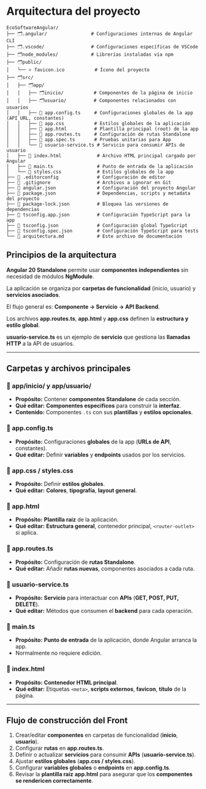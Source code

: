 # Arquitectura del proyecto
``` 
EcoSoftwareAngular/
├── 🗂️.angular/                # Configuraciones internas de Angular CLI
├── 🗂️.vscode/                 # Configuraciones específicas de VSCode
├── 🗂️node_modules/            # Librerías instaladas vía npm
├── 🗂️public/                  
│   └── ⭐ favicon.ico           # Ícono del proyecto
├── 🗂️src/
│   ├── 🗂️app/                 
│   │   ├── 🗂️inicio/           # Componentes de la página de inicio
│   │   ├── 🗂️usuario/          # Componentes relacionados con usuarios
│   │   ├── 🔵 app.config.ts     # Configuraciones globales de la app (API URL, constantes)
│   │   ├── 🔵 app.css           # Estilos globales de la aplicación
│   │   ├── 🔵 app.html          # Plantilla principal (root) de la app
│   │   ├── 🔵 app.routes.ts     # Configuración de rutas Standalone
│   │   ├── 🔵 app.spec.ts       # Pruebas unitarias para App
│   │   └── 🔵 usuario-service.ts # Servicio para consumir APIs de usuario
│   ├── 🔵 index.html             # Archivo HTML principal cargado por Angular
│   ├── 🔵 main.ts                # Punto de entrada de la aplicación
│   └── 🔵 styles.css             # Estilos globales de la app
├── 🔵 .editorconfig              # Configuración de editor
├── 🔵 .gitignore                 # Archivos a ignorar en Git
├── 🔵 angular.json               # Configuración del proyecto Angular
├── 🔵 package.json               # Dependencias, scripts y metadata del proyecto
├── 🔵 package-lock.json          # Bloquea las versiones de dependencias
├── 🔵 tsconfig.app.json          # Configuración TypeScript para la app
├── 🔵 tsconfig.json              # Configuración global TypeScript
├── 🔵 tsconfig.spec.json         # Configuración TypeScript para tests
└── 🔵 arquitectura.md            # Este archivo de documentación
 ```  
## Principios de la arquitectura

**Angular 20 Standalone** permite usar **componentes independientes** sin necesidad de módulos **NgModule**.

La aplicación se organiza por **carpetas de funcionalidad** (inicio, usuario) y **servicios asociados**.

El flujo general es: **Componente → Servicio → API Backend**.

Los archivos **app.routes.ts**, **app.html** y **app.css** definen la **estructura y estilo global**.

**usuario-service.ts** es un ejemplo de **servicio** que gestiona las **llamadas HTTP** a la API de usuarios.

---

## Carpetas y archivos principales

### 📁 app/inicio/ y app/usuario/

- **Propósito:** Contener **componentes Standalone** de cada sección.
- **Qué editar:** **Componentes específicos** para construir la **interfaz**.
- **Contenido:** Componentes `.ts` con sus **plantillas** y **estilos opcionales**.

### 📄 app.config.ts

- **Propósito:** Configuraciones **globales** de la app (**URLs de API**, constantes).
- **Qué editar:** Definir **variables** y **endpoints** usados por los servicios.

### 📄 app.css / styles.css

- **Propósito:** Definir **estilos globales**.
- **Qué editar:** **Colores**, **tipografía**, **layout general**.

### 📄 app.html

- **Propósito:** **Plantilla raíz** de la aplicación.
- **Qué editar:** **Estructura general**, contenedor principal, `<router-outlet>` si aplica.

### 📄 app.routes.ts

- **Propósito:** Configuración de **rutas Standalone**.
- **Qué editar:** Añadir **rutas nuevas**, componentes asociados a cada ruta.

### 📄 usuario-service.ts

- **Propósito:** **Servicio** para interactuar con **APIs** (**GET, POST, PUT, DELETE**).
- **Qué editar:** Métodos que consumen el **backend** para cada operación.

### 📄 main.ts

- **Propósito:** **Punto de entrada** de la aplicación, donde Angular arranca la app.
- Normalmente no requiere edición.

### 📄 index.html

- **Propósito:** **Contenedor HTML principal**.
- **Qué editar:** Etiquetas `<meta>`, **scripts externos**, **favicon**, **título** de la página.

---

## Flujo de construcción del Front

1. Crear/editar **componentes** en carpetas de funcionalidad (**inicio**, **usuario**).
2. Configurar **rutas** en **app.routes.ts**.
3. Definir o actualizar **servicios** para consumir **APIs** (**usuario-service.ts**).
4. Ajustar **estilos globales** (**app.css / styles.css**).
5. Configurar **variables globales** o **endpoints** en **app.config.ts**.
6. Revisar la **plantilla raíz** **app.html** para asegurar que los **componentes se rendericen correctamente**.
